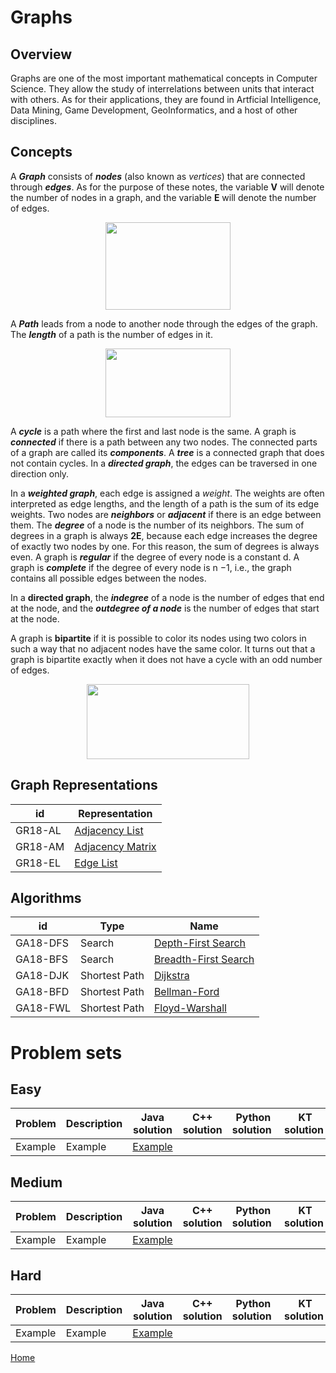 # Graphs

## Overview

Graphs are one of the most important mathematical concepts in Computer Science. They allow the study of interrelations between units that interact with others. As for their applications, they are found in Artficial Intelligence, Data Mining, Game Development, GeoInformatics, and a host of other disciplines.

## Concepts

A ***Graph*** consists of ***nodes*** (also known as *vertices*) that are connected through ***edges***. As for the purpose of these notes, the variable **V** will denote the number of nodes in a graph, and the variable **E** will denote the number of edges.

<p align="center">
  <img width="200" height="140" src="https://user-images.githubusercontent.com/35730663/45231937-63da7d00-b293-11e8-8e80-112c825c8b82.png">
</p>

A ***Path*** leads from a node to another node through the edges of the graph. The ***length*** of a path is the number of edges in it. 

 <p align="center">
  <img width="200" height="110" src="https://user-images.githubusercontent.com/35730663/45232047-b9168e80-b293-11e8-893c-9eb748888575.png">
</p>

A ***cycle*** is a path where the first and last node is the same.  A graph is ***connected*** if there is a path between any two nodes. The connected parts of a graph are called its ***components***. A ***tree*** is a connected graph that does not contain cycles. In a ***directed graph***, the edges can be traversed in one direction only. 

In a ***weighted graph***, each edge is assigned a *weight*. The weights are often interpreted as edge lengths, and the length of a path is the sum of its edge weights. Two nodes are ***neighbors*** or ***adjacent*** if there is an edge between them. The ***degree*** of a node is the number of its neighbors. The sum of degrees in a graph is always **2E**, because each edge increases the degree of exactly two nodes by one. For this reason, the sum of degrees is always even.
 A graph is ***regular*** if the degree of every node is a constant d. A graph is ***complete*** if the degree of every node is n −1, i.e., the graph contains all possible edges between the nodes.
 
In a **directed graph**, the ***indegree*** of a node is the number of edges that end at the node, and the ***outdegree of a node*** is the number of edges that start at the node.

A graph is **bipartite** if it is possible to color its nodes using two colors in such a way that no adjacent nodes have the same color. It turns out that a graph is bipartite exactly when it does not have a cycle with an odd number of edges.

 <p align="center">
  <img width="260" height="120" src="http://mathworld.wolfram.com/images/eps-gif/BipartiteGraph_1000.gif">
</p>
 
## Graph Representations
 id| Representation| 
--------|-------------------
GR18-AL| [Adjacency List](https://github.com/mua-uniandes/mua-uniandes.github.io/blob/master/GraphsDoc/Representations/AdjacencyList.md)
GR18-AM| [Adjacency Matrix](https://github.com/mua-uniandes/mua-uniandes.github.io/blob/master/GraphsDoc/Representations/AdjacencyMatrix.md)
GR18-EL| [Edge List](https://github.com/mua-uniandes/mua-uniandes.github.io/blob/master/GraphsDoc/Representations/EdgeList.md)


## Algorithms
 id| Type|Name
--------|-------------------|-----------------
GA18-DFS| Search | [Depth-First Search](https://github.com/mua-uniandes/mua-uniandes.github.io/blob/master/GraphsDoc/Algorithms/DepthFirstSearch.md)
GA18-BFS| Search | [Breadth-First Search](https://github.com/mua-uniandes/mua-uniandes.github.io/blob/master/GraphsDoc/Algorithms/BreadthFirstSearch.md)
GA18-DJK| Shortest Path |[Dijkstra](https://github.com/mua-uniandes/mua-uniandes.github.io/blob/master/GraphsDoc/Algorithms/Dijkstra.md)
GA18-BFD| Shortest Path |[Bellman-Ford](https://github.com/mua-uniandes/mua-uniandes.github.io/blob/master/GraphsDoc/Algorithms/BellmanFord.md)
GA18-FWL| Shortest Path |[Floyd-Warshall](https://github.com/mua-uniandes/mua-uniandes.github.io/blob/master/GraphsDoc/Algorithms/FloydWarshall.md)


# Problem sets
## Easy
 Problem| Description| Java solution | C++ solution | Python solution | KT solution
--------|----------------|-----------------|--------------|--------------|--------------
Example| Example| [Example](https://github.com/mua-uniandes/mua-uniandes.github.io/blob/master/GraphsDoc/Algorithms/DepthFirstSearch.md)

## Medium
 Problem| Description| Java solution | C++ solution | Python solution | KT solution
--------|----------------|-----------------|--------------|--------------|--------------
Example| Example| [Example](https://github.com/mua-uniandes/mua-uniandes.github.io/blob/master/GraphsDoc/Algorithms/DepthFirstSearch.md)
## Hard
 Problem| Description| Java solution | C++ solution | Python solution | KT solution
--------|----------------|-----------------|--------------|--------------|--------------
Example| Example| [Example](https://github.com/mua-uniandes/mua-uniandes.github.io/blob/master/GraphsDoc/Algorithms/DepthFirstSearch.md)


[Home](https://github.com/mua-uniandes/mua-uniandes.github.io/blob/master/README.md)
